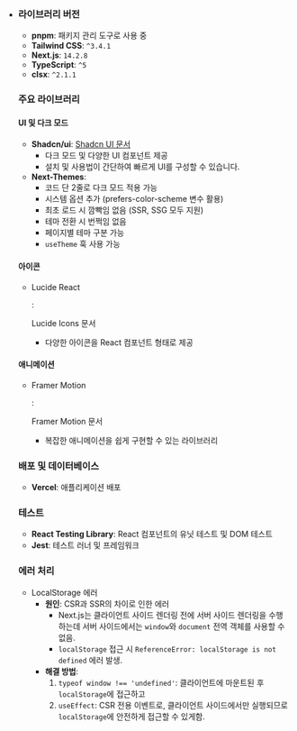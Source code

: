 - ### 라이브러리 버전

  - **pnpm**: 패키지 관리 도구로 사용 중
  - **Tailwind CSS**: `^3.4.1`
  - **Next.js**: `14.2.8`
  - **TypeScript**: `^5`
  - **clsx**: `^2.1.1`

  ### 주요 라이브러리

  #### UI 및 다크 모드

  - **Shadcn/ui**: [Shadcn UI 문서](https://ui.shadcn.com/docs/installation/next)
    - 다크 모드 및 다양한 UI 컴포넌트 제공
    - 설치 및 사용법이 간단하여 빠르게 UI를 구성할 수 있습니다.
  - **Next-Themes**:
    - 코드 단 2줄로 다크 모드 적용 가능
    - 시스템 옵션 추가 (prefers-color-scheme 변수 활용)
    - 최초 로드 시 깜빡임 없음 (SSR, SSG 모두 지원)
    - 테마 전환 시 번쩍임 없음
    - 페이지별 테마 구분 가능
    - `useTheme` 훅 사용 가능

  #### 아이콘

  - Lucide React

    : 

    Lucide Icons 문서

    - 다양한 아이콘을 React 컴포넌트 형태로 제공

  #### 애니메이션

  - Framer Motion

    : 

    Framer Motion 문서

    - 복잡한 애니메이션을 쉽게 구현할 수 있는 라이브러리

  ### 배포 및 데이터베이스

  - **Vercel**: 애플리케이션 배포

  ### 테스트

  - **React Testing Library**: React 컴포넌트의 유닛 테스트 및 DOM 테스트
  - **Jest**: 테스트 러너 및 프레임워크

  ### 에러 처리

  - LocalStorage 에러
    - **원인**: CSR과 SSR의 차이로 인한 에러
      - Next.js는 클라이언트 사이드 렌더링 전에 서버 사이드 렌더링을 수행하는데 서버 사이드에서는 `window`와 `document` 전역 객체를 사용할 수 없음.
      - `localStorage` 접근 시 `ReferenceError: localStorage is not defined` 에러 발생.
    - **해결 방법**:
      1. `typeof window !== 'undefined'`: 클라이언트에 마운트된 후 `localStorage`에 접근하고
      2. `useEffect`: CSR 전용 이벤트로, 클라이언트 사이드에서만 실행되므로 `localStorage`에 안전하게 접근할 수 있게함.
